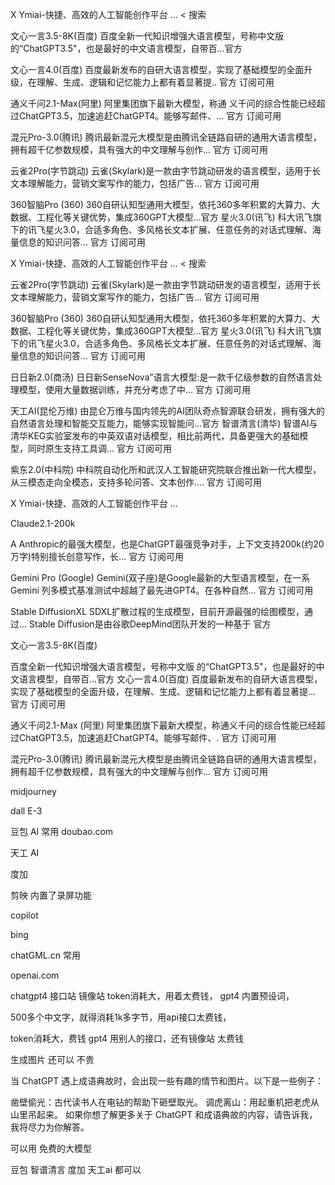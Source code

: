 X Ymiai-快捷、高效的人工智能创作平台 ... < 搜索

文心一言3.5-8K(百度) 百度全新一代知识增强大语言模型，号称中文版 的“ChatGPT3.5"，也是最好的中文语言模型，自带百...官方

文心一言4.0(百度) 百度最新发布的自研大语言模型，实现了基础模型的全面升级，在理解、生成、逻辑和记忆能力上都有着显著提.. 官方 订阅可用

通义千问2.1-Max(阿里) 阿里集团旗下最新大模型，称通 义千问的综合性能已经超过ChatGPT3.5，加速追赶ChatGPT4。能够写邮件、... 官方 订阅可用

混元Pro-3.0(腾讯) 腾讯最新混元大模型是由腾讯全链路自研的通用大语言模型，拥有超千亿参数规模，具有强大的中文理解与创作... 官方 订阅可用

云雀2Pro(字节跳动) 云雀(Skylark)是一款由字节跳动研发的语言模型，适用于长文本理解能力，营销文案写作的能力，包括广告... 官方 订阅可用

360智脑Pro (360) 360自研认知型通用大模型，依托360多年积累的大算力、大数据、工程化等关键优势，集成360GPT大模型...官方 星火3.0(讯飞) 科大讯飞旗下的讯飞星火3.0，合适多角色、多风格长文本扩展、任意任务的对话式理解、海量信息的知识问答... 官方 订阅可用

X Ymiai-快捷、高效的人工智能创作平台 ... < 搜索

云雀2Pro(字节跳动) 云雀(Skylark)是一款由字节跳动研发的语言模型，适用于长文本理解能力，营销文案写作的能力，包括广告... 官方 订阅可用

360智脑Pro (360) 360自研认知型通用大模型，依托360多年积累的大算力、大数据、工程化等关键优势，集成360GPT大模型...官方 星火3.0(讯飞) 科大讯飞旗下的讯飞星火3.0，合适多角色、多风格长文本扩展、任意任务的对话式理解、海量信息的知识问答... 官方 订阅可用

日日新2.0(商汤) 日日新SenseNova”语言大模型:是一款千亿级参数的自然语言处理模型，使用大量数据训练，并充分考虑了中... 官方 订阅可用

天工AI(昆伦万维) 由昆仑万维与国内领先的AI团队奇点智源联合研发，拥有强大的自然语言处理和智能交互能力，能够实现智能问...官方 智谱清言(清华) 智谱AI与清华KEG实验室发布的中英双语对话模型，相比前两代，具备更强大的基础模型，同时原生支持工具调... 官方 订阅可用

紫东2.0(中科院) 中科院自动化所和武汉人工智能研究院联合推出新一代大模型，从三模态走向全模态，支持多轮问答、文本创作.… 官方 订阅可用

X Ymiai-快捷、高效的人工智能创作平台 ...

Claude2.1-200k

A Anthropic的最强大模型，也是ChatGPT最强竞争对手，上下文支持200k(约20万字)特别擅长创意写作，长... 官方 订阅可用

Gemini Pro (Google) Gemini(双子座)是Google最新的大型语言模型，在一系 Gemini 列多模式基准测试中超越了最先进GPT4。在各种自然... 官方 订阅可用

Stable DiffusionXL SDXL扩散过程的生成模型，目前开源最强的绘图模型，通过... Stable Diffusion是由谷歌DeepMind团队开发的一种基于 官方

文心一言3.5-8K(百度)

百度全新一代知识增强大语言模型，号称中文版 的“ChatGPT3.5"，也是最好的中文语言模型，自带百...官方 文心一言4.0(百度) 百度最新发布的自研大语言模型，实现了基础模型的全面升级，在理解、生成、逻辑和记忆能力上都有着显著提... 官方 订阅可用

通义千问2.1-Max (阿里) 阿里集团旗下最新大模型，称通义千问的综合性能已经超过ChatGPT3.5，加速追赶ChatGPT4。能够写邮件、. 官方 订阅可用

混元Pro-3.0(腾讯) 腾讯最新混元大模型是由腾讯全链路自研的通用大语言模型，拥有超千亿参数规模，具有强大的中文理解与创作... 官方 订阅可用

midjourney

dall E-3

豆包 AI 常用 doubao.com

天工 AI

度加

剪映 内置了录屏功能

copilot

bing

chatGML.cn 常用

openai.com

chatgpt4 接口站 镜像站 token消耗大，用着太费钱， gpt4 内置预设词，

500多个中文字，就得消耗1k多字节，用api接口太费钱，

token消耗大，费钱 gpt4 用别人的接口，还有镜像站 太费钱

生成图片 还可以 不贵

当 ChatGPT 遇上成语典故时，会出现一些有趣的情节和图片。以下是一些例子：

凿壁偷光：古代读书人在电钻的帮助下砸壁取光。
调虎离山：用起重机把老虎从山里吊起来。
如果你想了解更多关于 ChatGPT 和成语典故的内容，请告诉我，我将尽力为你解答。



可以用
免费的大模型

豆包   智谱清言      度加     天工ai    都可以


